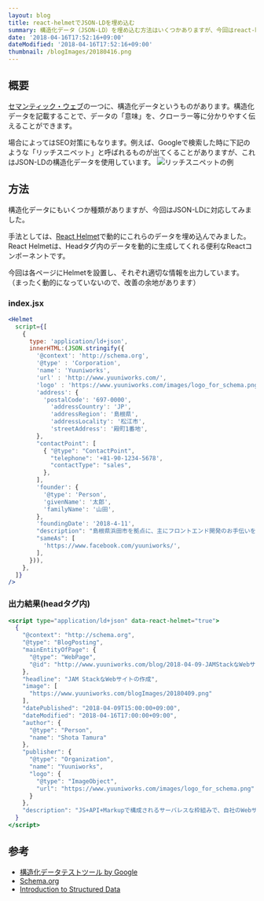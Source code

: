 ```yaml
---
layout: blog
title: react-helmetでJSON-LDを埋め込む
summary: 構造化データ（JSON-LD）を埋め込む方法はいくつかありますが、今回はreact-helmetを使って実装してみました。
date: '2018-04-16T17:52:16+09:00'
dateModified: '2018-04-16T17:52:16+09:00'
thumbnail: /blogImages/20180416.png
---
```

## 概要
[セマンティック・ウェブ](https://ja.wikipedia.org/wiki/%E3%82%BB%E3%83%9E%E3%83%B3%E3%83%86%E3%82%A3%E3%83%83%E3%82%AF%E3%83%BB%E3%82%A6%E3%82%A7%E3%83%96)の一つに、構造化データというものがあります。構造化データを記載することで、データの「意味」を、クローラー等に分かりやすく伝えることができます。

場合によってはSEO対策にもなります。例えば、Googleで検索した時に下記のような「リッチスニペット」と呼ばれるものが出てくることがありますが、これはJSON-LDの構造化データを使用しています。
![リッチスニペットの例](/blogImages/20180416.png)

## 方法
構造化データにもいくつか種類がありますが、今回はJSON-LDに対応してみました。

手法としては、[React Helmet](https://github.com/nfl/react-helmet)で動的にこれらのデータを埋め込んでみました。
React Helmetは、Headタグ内のデータを動的に生成してくれる便利なReactコンポーネントです。

今回は各ページにHelmetを設置し、それぞれ適切な情報を出力しています。
（まったく動的になっていないので、改善の余地があります）

### index.jsx
```jsx
<Helmet
  script={[
    {
      type: 'application/ld+json',
      innerHTML:(JSON.stringify({
        '@context': 'http://schema.org',
        '@type' : 'Corporation',
        'name': 'Yuuniworks',
        'url' : 'http://www.yuuniworks.com/',
        'logo' : 'https://www.yuuniworks.com/images/logo_for_schema.png',
        'address': {
          'postalCode': '697-0000',
            'addressCountry': 'JP',
            'addressRegion': '島根県',
            'addressLocality': '松江市',
            'streetAddress': '殿町1番地',
        },
        "contactPoint": [
          { "@type": "ContactPoint",
            "telephone": '+81-90-1234-5678',
            "contactType": "sales",
          },
        ],
        'founder': {
          '@type': 'Person',
          'givenName': '太郎',
          'familyName': '山田',
        },
        'foundingDate': '2018-4-11',
        "description": "島根県浜田市を拠点に、主にフロントエンド開発のお手伝いをしているフリーランスエンジニアです。",
        "sameAs": [
          'https://www.facebook.com/yuuniworks/',
        ],
      })),
    },
  ]}
/>
```

### 出力結果(headタグ内)
```jsx
<script type="application/ld+json" data-react-helmet="true">
  {
    "@context": "http://schema.org",
    "@type": "BlogPosting",
    "mainEntityOfPage": {
      "@type": "WebPage",
      "@id": "http://www.yuuniworks.com/blog/2018-04-09-JAMStackなWebサイトの作成/"
    },
    "headline": "JAM StackなWebサイトの作成",
    "image": [
      "https://www.yuuniworks.com/blogImages/20180409.png"
    ],
    "datePublished": "2018-04-09T15:00:00+09:00",
    "dateModified": "2018-04-16T17:00:00+09:00",
    "author": {
      "@type": "Person",
      "name": "Shota Tamura"
    },
    "publisher": {
      "@type": "Organization",
      "name": "Yuuniworks",
      "logo": {
        "@type": "ImageObject",
        "url": "https://www.yuuniworks.com/images/logo_for_schema.png"
      }
    },
    "description": "JS+API+Markupで構成されるサーバレスな枠組みで、自社のWebサイトを構築してみました。"
  }
</script>
```

## 参考
* [構造化データテストツール by Google](https://search.google.com/structured-data/testing-tool/)
* [Schema.org](http://schema.org/docs/full.html)
* [Introduction to Structured Data](https://developers.google.com/search/docs/guides/intro-structured-data)